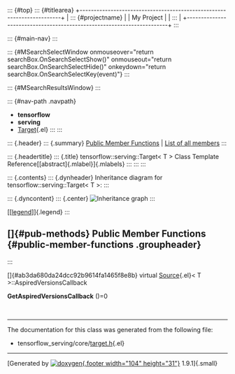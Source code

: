 ::: {#top}
::: {#titlearea}
+-----------------------------------------------------------------------+
| ::: {#projectname}                                                    |
| My Project                                                            |
| :::                                                                   |
+-----------------------------------------------------------------------+
:::

::: {#main-nav}
:::

::: {#MSearchSelectWindow onmouseover="return searchBox.OnSearchSelectShow()" onmouseout="return searchBox.OnSearchSelectHide()" onkeydown="return searchBox.OnSearchSelectKey(event)"}
:::

::: {#MSearchResultsWindow}
:::

::: {#nav-path .navpath}
-   **tensorflow**
-   **serving**
-   [Target](classtensorflow_1_1serving_1_1Target.html){.el}
:::
:::

::: {.header}
::: {.summary}
[Public Member Functions](#pub-methods) \| [List of all
members](classtensorflow_1_1serving_1_1Target-members.html)
:::

::: {.headertitle}
::: {.title}
tensorflow::serving::Target\< T \> Class Template
Reference[[abstract]{.mlabel}]{.mlabels}
:::
:::
:::

::: {.contents}
::: {.dynheader}
Inheritance diagram for tensorflow::serving::Target\< T \>:
:::

::: {.dyncontent}
::: {.center}
![Inheritance
graph](classtensorflow_1_1serving_1_1Target__inherit__graph.png)
:::

[\[[legend](graph_legend.html)\]]{.legend}
:::

[]{#pub-methods} Public Member Functions {#public-member-functions .groupheader}
----------------------------------------
:::

[]{#ab3da680da24dcc92b9614fa1465f8e8b} virtual
[Source](classtensorflow_1_1serving_1_1Source.html){.el}\< T
\>::AspiredVersionsCallback 

**GetAspiredVersionsCallback** ()=0

 

------------------------------------------------------------------------

The documentation for this class was generated from the following file:

-   tensorflow\_serving/core/[target.h](target_8h_source.html){.el}

------------------------------------------------------------------------

[Generated by [![doxygen](doxygen.svg){.footer width="104"
height="31"}](https://www.doxygen.org/index.html) 1.9.1]{.small}
